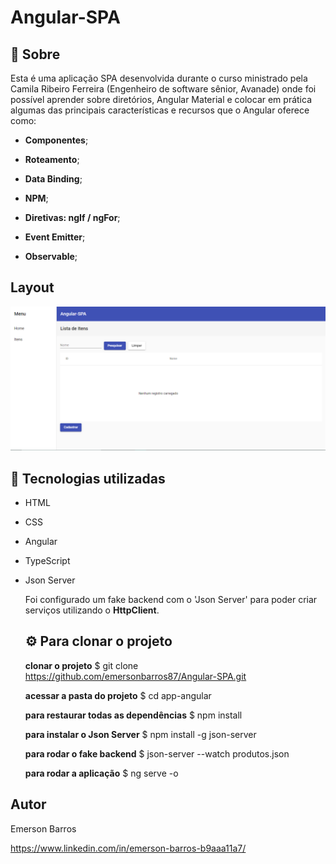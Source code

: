 # Angular-SPA 



## 🔖 Sobre 

Esta é uma  aplicação SPA desenvolvida durante o curso ministrado pela Camila Ribeiro Ferreira (Engenheiro de software sênior, Avanade) onde foi possível aprender sobre diretórios, Angular Material e colocar em prática algumas das principais características e recursos que o Angular oferece como:



- **Componentes**;

- **Roteamento**;

- **Data Binding**;

- **NPM**;

- **Diretivas: ngIf / ngFor**;

- **Event Emitter**;

- **Observable**;

  


## Layout

![screenshot](example.png?raw=true "screenshot")

## 🚀 Tecnologias utilizadas

- HTML

- CSS

- Angular

- TypeScript

- Json Server

  

  Foi configurado um fake backend com o 'Json Server' para poder criar serviços utilizando o **HttpClient**.

  

  ## ⚙ Para clonar o projeto

  

   **clonar o projeto**
    $ git clone https://github.com/emersonbarros87/Angular-SPA.git

  
  
   **acessar a pasta do projeto**
    $ cd app-angular
  

  
     **para restaurar todas as dependências**
  $ npm install
  
  

     **para instalar o Json Server**
    $ npm install -g json-server

  

     **para rodar o fake backend**
    $ json-server --watch produtos.json
  
  
  
    **para rodar a aplicação**
    $ ng serve -o
  
   
  
  


## Autor

Emerson Barros

https://www.linkedin.com/in/emerson-barros-b9aaa11a7/